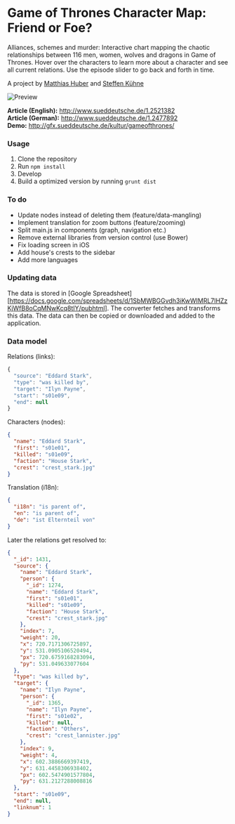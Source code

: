 #  Game of Thrones Character Map: Friend or Foe?

Alliances, schemes and murder: Interactive chart mapping the chaotic relationships between 116 men, women, wolves and dragons in Game of Thrones. Hover over the characters to learn more about a character and see all current relations. Use the episode slider to go back and forth in time.

A project by [Matthias Huber](https://twitter.com/djmacbest) and [Steffen Kühne](https://twitter.com/stekhn)

![Preview](https://raw.githubusercontent.com/stekhn/got-relationships/master/app/img/preview.jpg)

**Article (English):** http://www.sueddeutsche.de/1.2521382  
**Article (German):** http://www.sueddeutsche.de/1.2477892  
**Demo:** http://gfx.sueddeutsche.de/kultur/gameofthrones/

### Usage
1. Clone the repository
2. Run `npm install`
3. Develop
4. Build a optimized version by running `grunt dist`

### To do
- Update nodes instead of deleting them (feature/data-mangling)
- Implement translation for zoom buttons (feature/zooming)  
- Split main.js in components (graph, navigation etc.)
- Remove external libraries from version control (use Bower)
- Fix loading screen in iOS
- Add house's crests to the sidebar
- Add more languages

### Updating data
The data is stored in [Google Spreadsheet][https://docs.google.com/spreadsheets/d/1SbMWBGGvdh3iKwWIMRL7lHZzKjWfB8oCqMNwKcq8tIY/pubhtml]. The converter fetches and transforms this data. The data can then be copied or downloaded and added to the application.


### Data model

Relations (links):
```javascript
{
  "source": "Eddard Stark",
  "type": "was killed by",
  "target": "Ilyn Payne",
  "start": "s01e09",
  "end": null
}
```

Characters (nodes):
```json
{
  "name": "Eddard Stark",
  "first": "s01e01",
  "killed": "s01e09",
  "faction": "House Stark",
  "crest": "crest_stark.jpg"
}
```

Translation (i18n):
```json
{
  "i18n": "is parent of",
  "en": "is parent of",
  "de": "ist Elternteil von"
}
```
Later the relations get resolved to:
```json
{
  "_id": 1431,
  "source": {
    "name": "Eddard Stark",
    "person": {
      "_id": 1274,
      "name": "Eddard Stark",
      "first": "s01e01",
      "killed": "s01e09",
      "faction": "House Stark",
      "crest": "crest_stark.jpg"
    },
    "index": 7,
    "weight": 20,
    "x": 720.7171306725897,
    "y": 531.0905106520494,
    "px": 720.6759168283094,
    "py": 531.049633077604
  },
  "type": "was killed by",
  "target": {
    "name": "Ilyn Payne",
    "person": {
      "_id": 1365,
      "name": "Ilyn Payne",
      "first": "s01e02",
      "killed": null,
      "faction": "Others",
      "crest": "crest_lannister.jpg"
    },
    "index": 9,
    "weight": 4,
    "x": 602.3886669397419,
    "y": 631.4458306938402,
    "px": 602.5474901577804,
    "py": 631.2127288008816
  },
  "start": "s01e09",
  "end": null,
  "linknum": 1
}
```
